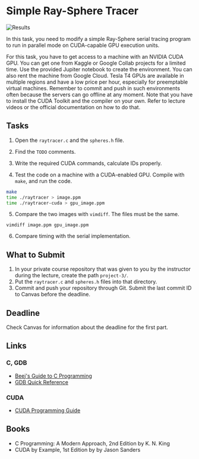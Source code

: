 Simple Ray-Sphere Tracer
========================

![Results](https://i.imgur.com/AUNmCix.png)

In this task, you need to modify a simple Ray-Sphere serial tracing program to
run in parallel mode on CUDA-capable GPU execution units.

For this task, you have to get access to a machine with an NVIDIA CUDA GPU. You
can get one from Kaggle or Google Collab projects for a limited time. Use the
provided Jupiter notebook to create the environment. You can also rent the
machine from Google Cloud. Tesla T4 GPUs are available in multiple regions
and have a low price per hour, especially for preemptable virtual machines.
Remember to commit and push in such environments often because the servers can
go offline at any moment. Note that you have to install the CUDA Toolkit and the
compiler on your own. Refer to lecture videos or the official documentation on
how to do that.

## Tasks

1. Open the `raytracer.c` and the `spheres.h` file.

2. Find the `TODO` comments.

3. Write the required CUDA commands, calculate IDs properly.

4. Test the code on a machine with a CUDA-enabled GPU. Compile with `make`, and
   run the code.

```bash
make
time ./raytracer > image.ppm
time ./raytracer-cuda > gpu_image.ppm
```

5. Compare the two images with `vimdiff`. The files must be the same.

```
vimdiff image.ppm gpu_image.ppm
```

6. Compare timing with the serial implementation.

## What to Submit

1. In your private course repository that was given to you by the instructor
   during the lecture, create the path `project-3/`.
2. Put the `raytracer.c` and `spheres.h` files into that directory.
3. Commit and push your repository through Git. Submit the last commit ID to
   Canvas before the deadline.

## Deadline

Check Canvas for information about the deadline for the first part.

## Links

### C, GDB

* [Beej's Guide to C Programming](https://beej.us/guide/bgc)
* [GDB Quick Reference](http://users.ece.utexas.edu/~adnan/gdb-refcard.pdf)

### CUDA

* [CUDA Programming Guide](https://docs.nvidia.com/cuda/cuda-c-programming-guide/index.html)

## Books

* C Programming: A Modern Approach, 2nd Edition by K. N. King
* CUDA by Example, 1st Edition by by Jason Sanders
